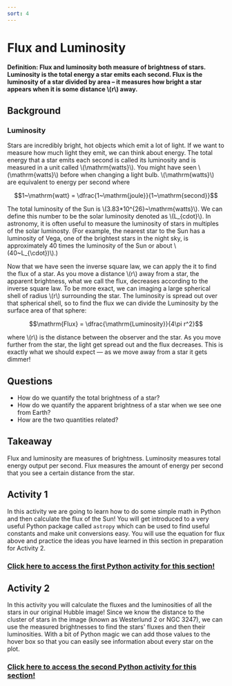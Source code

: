 ```yaml
---
sort: 4
---
```


# Flux and Luminosity

**Definition: Flux and luminosity both measure of brightness of stars. Luminosity is the total energy a star emits each second. Flux is the luminosity of a star divided by area – it measures how bright a star appears when it is some distance \\(r\\) away.**

## Background

### Luminosity

Stars are incredibly bright, hot objects which emit a lot of light. If we want to measure how much light they emit, we can think about energy. The total energy that a star emits each second is called its luminosity and is measured in a unit called \\(\mathrm{watts}\\). You might have seen \\(\mathrm{watts}\\) before when changing a light bulb. \\(\mathrm{watts}\\) are equivalent to energy per second where

$$1~\mathrm{watt} = \dfrac{1~\mathrm{joule}}{1~\mathrm{second}}$$

The total luminosity of the Sun is \\(3.83*10^{26}~\mathrm{watts}\\). We can define this number to be the solar luminosity denoted as \\(L_{cdot}\\). In astronomy, it is often useful to measure the luminosity of stars in multiples of the solar luminosty. (For example, the nearest star to the Sun has a luminosity of Vega, one of the brightest stars in the night sky, is approximately 40 times the luminosity of the Sun or about \\(40~L_{\cdot})\\).)

Now that we have seen the inverse square law, we can apply the it to find the flux of a star. As you move a distance \\(r\\) away from a star, the apparent brightness, what we call the flux, decreases according to the inverse square law. To be more exact, we can imaging a large spherical shell of radius \\(r\\) surrounding the star. The luminosity is spread out over that spherical shell, so to find the flux we can divide the Luminosity by the surface area of that sphere:

$$\mathrm{Flux} = \dfrac{\mathrm{Luminosity}}{4\pi r^2}$$

where \\(r\\) is the distance between the observer and the star. As you move further from the star, the light get spread out and the flux decreases. This is exactly what we should expect — as we move away from a star it gets dimmer!

## Questions

- How do we quantify the total brightness of a star?
- How do we quantify the apparent brightness of a star when we see one from Earth?
- How are the two quantities related?

## Takeaway

Flux and luminosity are measures of brightness. Luminosity measures total energy output per second. Flux measures the amount of energy per second that you see a certain distance from the star.

## Activity 1

In this activity we are going to learn how to do some simple math in Python and then calculate the flux of the Sun! You will get introduced to a very useful Python package called `astropy` which can be used to find useful constants and make unit conversions easy. You will use the equation for flux above and practice the ideas you have learned in this section in preparation for Activity 2.

### <a href="https://colab.research.google.com/github/alexdelfranco/astronomy-guide/blob/master/AstronomyGuide/Exploring-the-Sky/Categorizing-the-Sky/activities/flux1.ipynb" target="_blank">Click here to access the first Python activity for this section!</a>

## Activity 2

In this activity you will calculate the fluxes and the luminosities of all the stars in our original Hubble image! Since we know the distance to the cluster of stars in the image (known as Westerlund 2 or NGC 3247), we can use the measured brightnesses to find the stars' fluxes and then their luminosities. With a bit of Python magic we can add those values to the hover box so that you can easily see information about every star on the plot.

### <a href="https://colab.research.google.com/github/alexdelfranco/astronomy-guide/blob/master/AstronomyGuide/Exploring-the-Sky/Categorizing-the-Sky/activities/flux2.ipynb" target="_blank">Click here to access the second Python activity for this section!</a>
